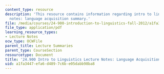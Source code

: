 ```yaml
---
content_type: resource
description: 'This resource contains information regarding intro to linguistics lecture
  notes: language acquisition summary.'
file: /media/courses/24-900-introduction-to-linguistics-fall-2012/a1fa3447efa6d4897c6be05dabb98ba8_MIT24_900F12_LanguagAcqsum.pdf
file_type: application/pdf
learning_resource_types:
- Lecture Notes
ocw_type: OCWFile
parent_title: Lecture Summaries
parent_type: CourseSection
resourcetype: Document
title: '24.900 Intro to Linguistics Lecture Notes: Language Acquisition Summary'
uid: a1fa3447-efa6-d489-7c6b-e05dabb98ba8
---
```

